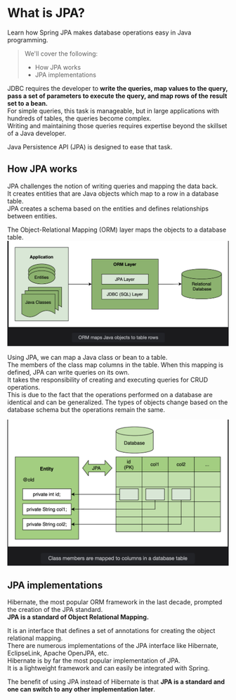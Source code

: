 # What is JPA?

Learn how Spring JPA makes database operations easy in Java programming.

> We'll cover the following:
>
> - How JPA works
> - JPA implementations

JDBC requires the developer to **write the queries, map values to the query, pass a set of parameters to execute the query, and map rows of the result set to a bean.**  
 For simple queries, this task is manageable, but in large applications with hundreds of tables, the queries become complex.  
 Writing and maintaining those queries requires expertise beyond the skillset of a Java developer.

Java Persistence API (JPA) is designed to ease that task.

## How JPA works

JPA challenges the notion of writing queries and mapping the data back.  
 It creates entities that are Java objects which map to a row in a database table.  
 JPA creates a schema based on the entities and defines relationships between entities.

The Object-Relational Mapping (ORM) layer maps the objects to a database table.  
![ORM maps Java objects to table rows](./images/1-1-ORM-maps-java-objects-to-table-rows.png)

Using JPA, we can map a Java class or bean to a table.  
 The members of the class map columns in the table. When this mapping is defined, JPA can write queries on its own.  
 It takes the responsibility of creating and executing queries for CRUD operations.  
 This is due to the fact that the operations performed on a database are identical and can be generalized. The types of objects change based on the database schema but the operations remain the same.

![Class members are mapped to columns in a database table](./images/1-2-class-members-are-mapped-to-columns-in-a-database.png)

## JPA implementations

Hibernate, the most popular ORM framework in the last decade, prompted the creation of the JPA standard.  
**JPA is a standard of Object Relational Mapping.**

It is an interface that defines a set of annotations for creating the object relational mapping.  
 There are numerous implementations of the JPA interface like Hibernate, EclipseLink, Apache OpenJPA, etc.  
 Hibernate is by far the most popular implementation of JPA.  
 It is a lightweight framework and can easily be integrated with Spring.

The benefit of using JPA instead of Hibernate is that **JPA is a standard and one can switch to any other implementation later**.
